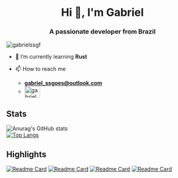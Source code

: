 <h1 align="center">Hi 👋, I'm Gabriel</h1>
<h3 align="center">A passionate developer from Brazil</h3>

<p align="left"> <img src="https://komarev.com/ghpvc/?username=gabrielssgf&label=Profile%20views&color=0e75b6&style=flat" alt="gabrielssgf" /> </p>

- 🌱 I’m currently learning **Rust**

- 📫 How to reach me
    - **gabriel_ssgoes@outlook.com**
    - <a href="https://linkedin.com/in/gabriel-soares-588832199" target="blank"><img align="center" src="https://raw.githubusercontent.com/rahuldkjain/github-profile-readme-generator/master/src/images/icons/Social/linked-in-alt.svg" alt="gabriel soares" height="30" width="40" /></a>

## Stats

![Anurag's GitHub stats](https://github-readme-stats.vercel.app/api?username=GabrielSSGF&show_icons=true&theme=holi) <br>
[![Top Langs](https://github-readme-stats.vercel.app/api/top-langs/?username=GabrielSSGF&layout=compact&theme=holi)](https://github.com/anuraghazra/github-readme-stats)

## Highlights
[![Readme Card](https://github-readme-stats.vercel.app/api/pin/?username=GabrielSSGF&repo=SistemaDeAmortizacao&theme=blue_navy)](https://github.com/GabrielSSGF/SistemaDeAmortizacao)
[![Readme Card](https://github-readme-stats.vercel.app/api/pin/?username=GabrielSSGF&repo=Report-Generator-for-Jira&theme=algolia)](https://github.com/GabrielSSGF/Report-Generator-for-Jira)
[![Readme Card](https://github-readme-stats.vercel.app/api/pin/?username=GabrielSSGF&repo=Shopping-Planner&theme=jolly)](https://github.com/GabrielSSGF/Shopping-Planner)
[![Readme Card](https://github-readme-stats.vercel.app/api/pin/?username=GabrielSSGF&repo=Activity-Report-for-Confluence&theme=algolia)](https://github.com/GabrielSSGF/Activity-Report-for-Confluence)
